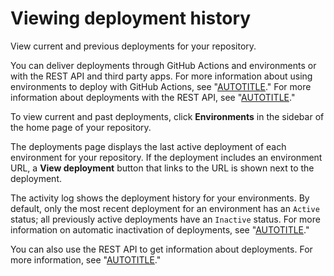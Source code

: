# Viewing deployment history

View current and previous deployments for your repository.

You can deliver deployments through GitHub Actions and environments or with the REST API and third party apps. For more information about using environments to deploy with GitHub Actions, see "[AUTOTITLE](/actions/deployment/targeting-different-environments/using-environments-for-deployment)." For more information about deployments with the REST API, see "[AUTOTITLE](/rest/repos#deployments)."

To view current and past deployments, click **Environments** in the sidebar of the home page of your repository.

The deployments page displays the last active deployment of each environment for your repository. If the deployment includes an environment URL, a **View deployment** button that links to the URL is shown next to the deployment.

The activity log shows the deployment history for your environments. By default, only the most recent deployment for an environment has an `Active` status; all previously active deployments have an `Inactive` status. For more information on automatic inactivation of deployments, see "[AUTOTITLE](/rest/deployments#inactive-deployments)."

You can also use the REST API to get information about deployments. For more information, see "[AUTOTITLE](/rest/repos#deployments)."
